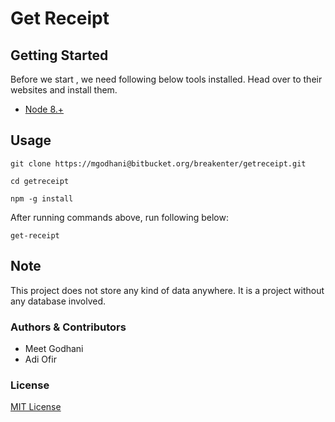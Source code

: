 # Get Receipt #

<description>

## Getting Started

Before we start , we need following below tools installed. Head over to their websites and install them.
* [Node 8.+](https://nodejs.org)

## Usage

```
git clone https://mgodhani@bitbucket.org/breakenter/getreceipt.git

cd getreceipt

npm -g install

```
After running commands above, run following below:
```
get-receipt

```


## Note

This project does not store any kind of data anywhere. It is a project without any database involved.

### Authors & Contributors

- Meet Godhani
- Adi Ofir

### License

[MIT License](LICENSE)
